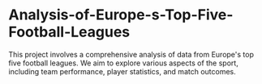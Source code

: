 # Analysis-of-Europe-s-Top-Five-Football-Leagues
This project involves a comprehensive analysis of data from Europe's top five football leagues. We aim to explore various aspects of the sport, including team performance, player statistics, and match outcomes.
